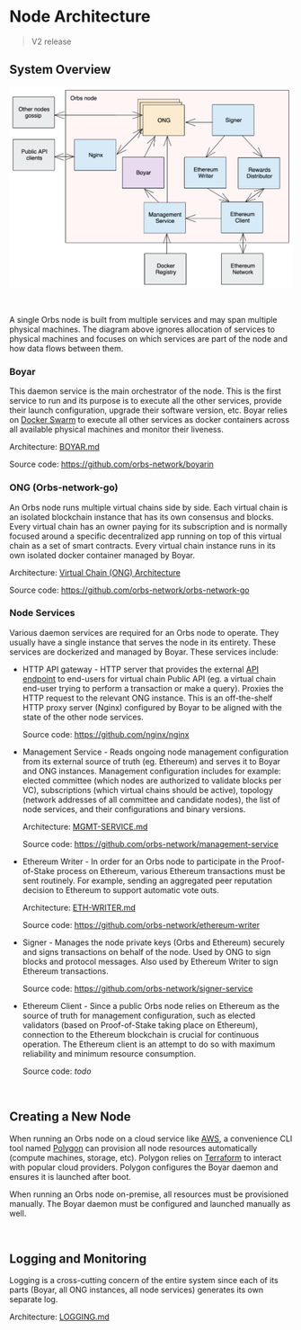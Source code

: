 # Node Architecture

> V2 release

## System Overview

<img src="_img/node.png">

&nbsp;

A single Orbs node is built from multiple services and may span multiple physical machines. The diagram above ignores allocation of services to physical machines and focuses on which services are part of the node and how data flows between them.

### Boyar

This daemon service is the main orchestrator of the node. This is the first service to run and its purpose is to execute all the other services, provide their launch configuration, upgrade their software version, etc. Boyar relies on [Docker Swarm](https://docs.docker.com/engine/swarm/) to execute all other services as docker containers across all available physical machines and monitor their liveness.

Architecture: [BOYAR.md](BOYAR.md)

Source code: https://github.com/orbs-network/boyarin

### ONG (Orbs-network-go)

An Orbs node runs multiple virtual chains side by side. Each virtual chain is an isolated blockchain instance that has its own consensus and blocks. Every virtual chain has an owner paying for its subscription and is normally focused around a specific decentralized app running on top of this virtual chain as a set of smart contracts. Every virtual chain instance runs in its own isolated docker container managed by Boyar.

Architecture: [Virtual Chain (ONG) Architecture](../vchain-architecture/README.md)

Source code: https://github.com/orbs-network/orbs-network-go

### Node Services

Various daemon services are required for an Orbs node to operate. They usually have a single instance that serves the node in its entirety. These services are dockerized and managed by Boyar. These services include:

* HTTP API gateway - HTTP server that provides the external [API endpoint](https://www.nginx.com/blog/building-microservices-using-an-api-gateway/) to end-users for virtual chain Public API (eg. a virtual chain end-user trying to perform a transaction or make a query). Proxies the HTTP request to the relevant ONG instance. This is an off-the-shelf HTTP proxy server (Nginx) configured by Boyar to be aligned with the state of the other node services.

  Source code: https://github.com/nginx/nginx

* Management Service - Reads ongoing node management configuration from its external source of truth (eg. Ethereum) and serves it to Boyar and ONG instances. Management configuration includes for example: elected committee (which nodes are authorized to validate blocks per VC), subscriptions (which virtual chains should be active), topology (network addresses of all committee and candidate nodes), the list of node services, and their configurations and binary versions.

    Architecture: [MGMT-SERVICE.md](MGMT-SERVICE.md)
    
    Source code: https://github.com/orbs-network/management-service

* Ethereum Writer - In order for an Orbs node to participate in the Proof-of-Stake process on Ethereum, various Ethereum transactions must be sent routinely. For example, sending an aggregated peer reputation decision to Ethereum to support automatic vote outs.

    Architecture: [ETH-WRITER.md](ETH-WRITER.md)

    Source code: https://github.com/orbs-network/ethereum-writer

* Signer - Manages the node private keys (Orbs and Ethereum) securely and signs transactions on behalf of the node. Used by ONG to sign blocks and protocol messages. Also used by Ethereum Writer to sign Ethereum transactions.

    Source code: https://github.com/orbs-network/signer-service

* Ethereum Client - Since a public Orbs node relies on Ethereum as the source of truth for management configuration, such as elected validators (based on Proof-of-Stake taking place on Ethereum), connection to the Ethereum blockchain is crucial for continuous operation. The Ethereum client is an attempt to do so with maximum reliability and minimum resource consumption.

    Source code: *todo*

&nbsp;

## Creating a New Node

When running an Orbs node on a cloud service like [AWS](https://aws.amazon.com/), a convenience CLI tool named [Polygon](https://github.com/orbs-network/polygon) can provision all node resources automatically (compute machines, storage, etc). Polygon relies on [Terraform](https://www.terraform.io/) to interact with popular cloud providers. Polygon configures the Boyar daemon and ensures it is launched after boot.

When running an Orbs node on-premise, all resources must be provisioned manually. The Boyar daemon must be configured and launched manually as well.

&nbsp;

## Logging and Monitoring

Logging is a cross-cutting concern of the entire system since each of its parts (Boyar, all ONG instances, all node services) generates its own separate log. 

Architecture: [LOGGING.md](LOGGING.md)
